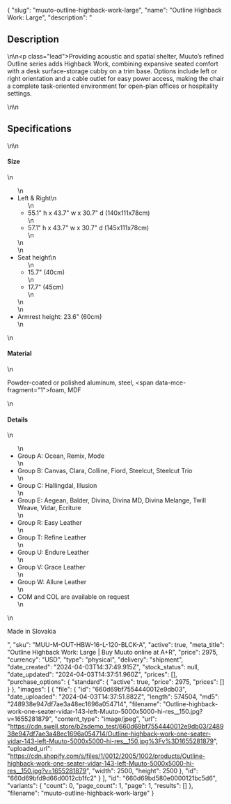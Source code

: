 {
  "slug": "muuto-outline-highback-work-large",
  "name": "Outline Highback Work: Large",
  "description": "<h2>Description</h2>\n<!-- split -->\n<p class=\"lead\">Providing acoustic and spatial shelter, Muuto’s refined Outline series adds Highback Work, combining expansive seated comfort with a desk surface-storage cubby on a trim base. Options include left or right orientation and a cable outlet for easy power access, making the chair a complete task-oriented environment for open-plan offices or hospitality settings.</p>\n<!-- split -->\n<h2>Specifications</h2>\n<!-- split -->\n<h4>Size</h4>\n<ul>\n<li>Left &amp; Right\n<ul>\n<li>55.1\" h x 43.7\" w x 30.7\" d (140x111x78cm)</li>\n<li>57.1\" h x 43.7\" w x 30.7\" d (145x111x78cm)</li>\n</ul>\n</li>\n<li>Seat height\n<ul>\n<li>15.7\" (40cm)</li>\n<li>17.7\" (45cm)</li>\n</ul>\n</li>\n<li>Armrest height: 23.6\" (60cm)</li>\n</ul>\n<h4>Material</h4>\n<p>Powder-coated or polished aluminum, steel, <span data-mce-fragment=\"1\">foam, </span>MDF</p>\n<h4>Details</h4>\n<ul>\n<li>Group A: Ocean, Remix, Mode</li>\n<li>Group B: Canvas, Clara, Colline, Fiord, Steelcut, Steelcut Trio</li>\n<li>Group C: Hallingdal, Illusion</li>\n<li>Group E: Aegean, Balder, Divina, Divina MD, Divina Melange, Twill Weave, Vidar, Ecriture</li>\n<li>Group R: Easy Leather</li>\n<li>Group T: Refine Leather</li>\n<li>Group U: Endure Leather</li>\n<li>Group V: Grace Leather</li>\n<li>Group W: Allure Leather</li>\n<li>COM and COL are available on request</li>\n</ul>\n<p>Made in Slovakia</p>",
  "sku": "MUU-M-OUT-HBW-16-L-120-BLCK-A",
  "active": true,
  "meta_title": "Outline Highback Work: Large | Buy Muuto online at A+R",
  "price": 2975,
  "currency": "USD",
  "type": "physical",
  "delivery": "shipment",
  "date_created": "2024-04-03T14:37:49.915Z",
  "stock_status": null,
  "date_updated": "2024-04-03T14:37:51.960Z",
  "prices": [],
  "purchase_options": {
    "standard": {
      "active": true,
      "price": 2975,
      "prices": []
    }
  },
  "images": [
    {
      "file": {
        "id": "660d69bf7554440012e9db03",
        "date_uploaded": "2024-04-03T14:37:51.882Z",
        "length": 574504,
        "md5": "248938e947df7ae3a48ec1696a054714",
        "filename": "Outline-highback-work-one-seater-vidar-143-left-Muuto-5000x5000-hi-res__150.jpg?v=1655281879",
        "content_type": "image/jpeg",
        "url": "https://cdn.swell.store/b2sdemo_test/660d69bf7554440012e9db03/248938e947df7ae3a48ec1696a054714/Outline-highback-work-one-seater-vidar-143-left-Muuto-5000x5000-hi-res__150.jpg%3Fv%3D1655281879",
        "uploaded_url": "https://cdn.shopify.com/s/files/1/0012/2005/1002/products/Outline-highback-work-one-seater-vidar-143-left-Muuto-5000x5000-hi-res__150.jpg?v=1655281879",
        "width": 2500,
        "height": 2500
      },
      "id": "660d69bfd9d66d0012cb1fc2"
    }
  ],
  "id": "660d69bd580e0000121bc5d6",
  "variants": {
    "count": 0,
    "page_count": 1,
    "page": 1,
    "results": []
  },
  "filename": "muuto-outline-highback-work-large"
}